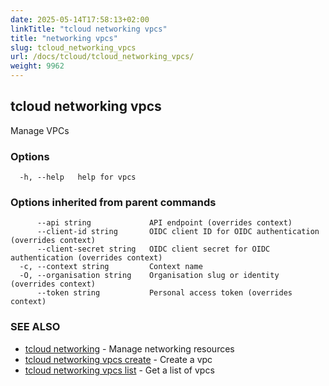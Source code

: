 ```yaml
---
date: 2025-05-14T17:58:13+02:00
linkTitle: "tcloud networking vpcs"
title: "networking vpcs"
slug: tcloud_networking_vpcs
url: /docs/tcloud/tcloud_networking_vpcs/
weight: 9962
---
```

## tcloud networking vpcs

Manage VPCs

### Options

```
  -h, --help   help for vpcs
```

### Options inherited from parent commands

```
      --api string             API endpoint (overrides context)
      --client-id string       OIDC client ID for OIDC authentication (overrides context)
      --client-secret string   OIDC client secret for OIDC authentication (overrides context)
  -c, --context string         Context name
  -O, --organisation string    Organisation slug or identity (overrides context)
      --token string           Personal access token (overrides context)
```

### SEE ALSO

* [tcloud networking](/docs/tcloud/tcloud_networking/)	 - Manage networking resources
* [tcloud networking vpcs create](/docs/tcloud/tcloud_networking_vpcs_create/)	 - Create a vpc
* [tcloud networking vpcs list](/docs/tcloud/tcloud_networking_vpcs_list/)	 - Get a list of vpcs

